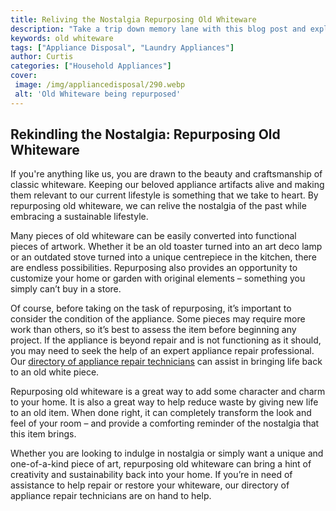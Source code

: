 ```yaml
---
title: Reliving the Nostalgia Repurposing Old Whiteware
description: "Take a trip down memory lane with this blog post and explore the possibilities of repurposing old whiteware Learn what to keep what to discard and how to bring items back to life"
keywords: old whiteware
tags: ["Appliance Disposal", "Laundry Appliances"]
author: Curtis
categories: ["Household Appliances"]
cover: 
 image: /img/appliancedisposal/290.webp
 alt: 'Old Whiteware being repurposed'
---
```

## Rekindling the Nostalgia: Repurposing Old Whiteware

If you're anything like us, you are drawn to the beauty and craftsmanship of classic whiteware. Keeping our beloved appliance artifacts alive and making them relevant to our current lifestyle is something that we take to heart. By repurposing old whiteware, we can relive the nostalgia of the past while embracing a sustainable lifestyle.

Many pieces of old whiteware can be easily converted into functional pieces of artwork. Whether it be an old toaster turned into an art deco lamp or an outdated stove turned into a unique centrepiece in the kitchen, there are endless possibilities. Repurposing also provides an opportunity to customize your home or garden with original elements – something you simply can’t buy in a store.

Of course, before taking on the task of repurposing, it’s important to consider the condition of the appliance. Some pieces may require more work than others, so it’s best to assess the item before beginning any project. If the appliance is beyond repair and is not functioning as it should, you may need to seek the help of an expert appliance repair professional. Our [directory of appliance repair technicians](./pages/appliance-repair-technicians) can assist in bringing life back to an old white piece. 

Repurposing old whiteware is a great way to add some character and charm to your home. It is also a great way to help reduce waste by giving new life to an old item. When done right, it can completely transform the look and feel of your room – and provide a comforting reminder of the nostalgia that this item brings.

Whether you are looking to indulge in nostalgia or simply want a unique and one-of-a-kind piece of art, repurposing old whiteware can bring a hint of creativity and sustainability back into your home. If you’re in need of assistance to help repair or restore your whiteware, our directory of appliance repair technicians are on hand to help.
